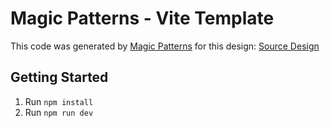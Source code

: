 # Magic Patterns - Vite Template

This code was generated by [Magic Patterns](https://magicpatterns.com) for this design: [Source Design](https://www.magicpatterns.com/c/5q41hfh599tzany4zb6hrb)

## Getting Started

1. Run `npm install`
2. Run `npm run dev`
